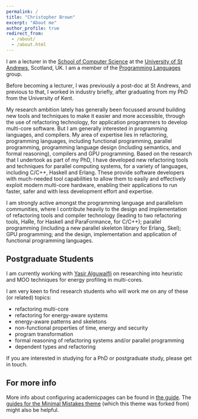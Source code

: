 ```yaml
---
permalink: /
title: "Christopher Brown"
excerpt: "About me"
author_profile: true
redirect_from: 
  - /about/
  - /about.html
---
```

I am a lecturer in the [School of Computer Science](https://www.st-andrews.ac.uk/subjects/computer-science/) at the [University of St Andrews](https://www.st-andrews.ac.uk/), Scotland, UK. I am a member of the [Programming Languages](https://plrg.cs.st-andrews.ac.uk/) group.

Before becoming a lecturer, I was previously a post-doc at St Andrews, and previous to that, I worked in industry briefly, after graduating from my PhD from the University of Kent. 

My research ambition lately has generally been focussed around building new tools and techniques to make it easier and more accessible, through the use of refactoring technology, for application programmers to develop multi-core software. But I am generally interested in programming languages, and compilers. My area of expertise lies in refactoring, programming languages, including functional programming, parallel programming, programming language design (including semantics, and formal reasoning), compilers and GPU programming. Based on the research that I undertook as part of my PhD, I have developed new refactoring tools and techniques for parallel computing systems, for a variety of languages, including C/C++, Haskell and Erlang. These provide software developers with much-needed tool capabilities to allow them to easily and effectively exploit modern multi-core hardware, enabling their applications to run faster, safer and with less development effort and expertise. 

I am strongly active amongst the programming language and parallelism communities, where I contribute heavily to the design and implementation of refactoring tools and compiler technology (leading to two refactoring tools, HaRe, for Haskell and ParaFormance, for C/C++); parallel programming (including a new parallel skeleton library for Erlang, Skel); GPU programming; and the design, implementation and application of functional programming languages.


Postgraduate Students
------
I am currently working with [Yasir Alguwaifli](https://www.cs.st-andrews.ac.uk/directory/person?id=ya8) on researching into heuristic and MOO techniques for energy profiling in multi-cores.

I am very keen to find research students who will work me on any of these (or related) topics:

<ul>
<li>refactoring multi-core</li>
<li>refactoring for energy-aware systems</li>
<li>energy-aware patterns and skeletons</li>
<li>non-functional properties of time, energy and security</li>
<li>program transformation</li>
<li>formal reasoning of refactoring systems and/or parallel programming</li>
<li>dependent types and refactoring</li>
</ul>
If you are interested in studying for a PhD or postgraduate study, please get in touch.

For more info
------
More info about configuring academicpages can be found in [the guide](https://academicpages.github.io/markdown/). The [guides for the Minimal Mistakes theme](https://mmistakes.github.io/minimal-mistakes/docs/configuration/) (which this theme was forked from) might also be helpful.
